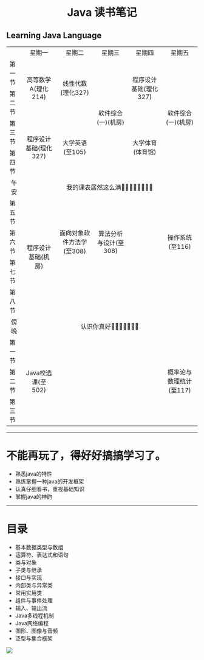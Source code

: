 <h1 align=center> Java 读书笔记 

## Learning Java Language 


<table>
<th>
  <td align=center>星期一</td>
  <td align=center>星期二</td>
  <td align=center>星期三</td>
  <td align=center>星期四</td>
  <td align=center>星期五</td>
  </th>
  <tr>
  <td>第一节</td>
  <td align=center rowspan=2>高等数学A(理化214)</td>
  <td align=center rowspan=2>线性代数(理化327)</td>
  <td align=center rowspan=4>软件综合(一)(机房)</td>
  <td align=center rowspan=2>程序设计基础(理化327)</td>
  <td align=center rowspan=4>软件综合(一)(机房)</td>
  </tr>
  <tr>
  <td>第二节</td>
  </tr>
  <tr>
  <td>第三节</td>
  <td align=center rowspan=2>程序设计基础(理化327)</td>
  <td align=center rowspan=2>大学英语(至105)</td>
  <td align=center rowspan=2>大学体育(体育馆)</td>
  </tr>
  <tr>
  <td>第四节</td>
  </tr>
  <tr>
  <td align=center>午安</td>
  <td align=center colspan=5>我的课表居然这么满🍎🍏🍐🍑🍒🍓🥝🍅</td>
  </tr>
  <tr>
  <td>第五节</td>
  <td align=center rowspan=4>程序设计基础(机房)</td>
  <td align=center rowspan=3>面向对象软件方法学(至308)</td>
  <td align=center rowspan=3>算法分析与设计(至308)</td>
  <td></td>
  <td align=center rowspan=3>操作系统(至116)</td>
  </tr>
  <tr>
  <td>第六节</td>
  <td></td>
  
  </tr>
  <tr>
  <td>第七节</td>
  <td></td>
  </tr>
  <tr>
  <td>第八节</td>
  <td></td>
  <td></td>
  <td></td>
  <td></td>
  </tr>
  <tr>
  <td align=center>傍晚</td>
  <td align=center colspan=5>认识你真好🍇🍈🍉🍊🍋🍌🍍</td>
  </tr>
  <tr>
  <td>第一节</td>
  <td align=center rowspan=3>Java校选课(至502)</td>
  <td></td>
  <td></td>
  <td></td>
  <td align=center rowspan=3>概率论与数理统计(至117)</td>
  </tr>
  <tr>
  <td>第二节</td>
  <td></td>
  <td></td>
  <td></td>
  </tr>
  <tr>
  <td>第三节</td>
  <td></td>
  <td></td>
  <td></td>
  </tr>
</table>


---
# 不能再玩了，得好好搞搞学习了。

- 熟悉java的特性
- 熟练掌握一种java的开发框架
- 认真仔细看书，重视基础知识
- 掌握java的神韵
---
# 目录
- 基本数据类型与数组
- 运算符、表达式和语句
- 类与对象
- 子类与继承
- 接口与实现
- 内部类与异常类
- 常用实用类
- 组件与事件处理
- 输入、输出流
- Java多线程机制
- Java网络编程
- 图形、图像与音频
- 泛型与集合框架

<img src="https://i.loli.net/2018/10/22/5bcde2dbbea11.png">
